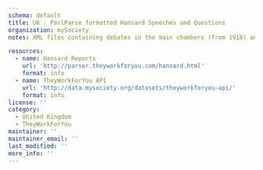 ```yaml
---
schema: default
title: UK - ParlParse formatted Hansard Speeches and Questions
organization: mySociety
notes: XML files containing debates in the main chambers (from 1918) and in Westminster Hall from the start of the 2001 parliament (Commons) or 1999 reform (Lords). Speeches and the speaker are labelled with unique identifiers, as are divisions and how each MP or Lord voted.

resources:
  - name: Hansard Reports
    url: 'http://parser.theyworkforyou.com/hansard.html'
    format: info
  - name: TheyWorkForYou API
    url: 'http://data.mysociety.org/datasets/theyworkforyou-api/'
    format: info
license: ''
category:
  - United Kingdom
  - TheyWorkForYou
maintainer: ''
maintainer_email: ''
last_modified: ''
more_info: ''
---
```

